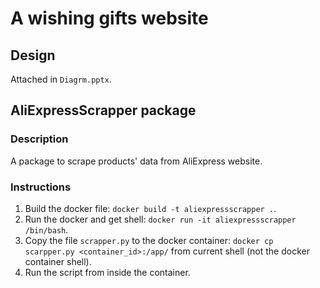 # A wishing gifts website
## Design
Attached in `Diagrm.pptx`.

## AliExpressScrapper package
### Description
A package to scrape products' data from AliExpress website.

### Instructions
1. Build the docker file: `docker build -t aliexpressscrapper .`.
2. Run the docker and get shell: `docker run -it aliexpressscrapper /bin/bash`.
3. Copy the file `scrapper.py` to the docker container: `docker cp scarpper.py <container_id>:/app/` from current shell (not the docker container shell).
4. Run the script from inside the container.
